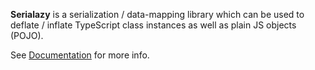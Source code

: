 **Serialazy** is a serialization / data-mapping library
which can be used to deflate / inflate TypeScript class instances as well as plain JS objects (POJO).

See [Documentation](https://serialazy.teqlab.net) for more info.
